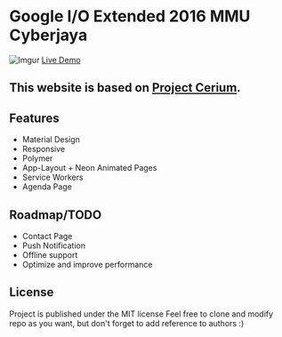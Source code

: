 # Google I/O Extended 2016 MMU Cyberjaya 
![Imgur](http://i.imgur.com/sVamT59.png)
[Live Demo](https://io16mmu.appspot.com/)

## This website is based on [Project Cerium](https://github.com/limhenry/cerium).

## Features
 - Material Design
 - Responsive
 - Polymer
 - App-Layout + Neon Animated Pages
 - Service Workers
 - Agenda Page
  
## Roadmap/TODO
 - Contact Page
 - Push Notification
 - Offline support
 - Optimize and improve performance

## License
Project is published under the MIT license Feel free to clone and modify repo as you want, but don't forget to add reference to authors :)